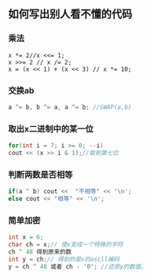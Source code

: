 ## 如何写出别人看不懂的代码
### 乘法
 ```
 x *= 2//x <<= 1;
x >>= 2 // x /= 2;
x = (x << 1) + (x << 3) // x *= 10;
```
### 交换ab
```c++
a ^= b, b ^= a, a ^= b; //SWAP(a,b)
```
### 取出x二进制中的某一位
```c
for(int i = 7; i >= 0; --i)
cout << (x >> i & 1);//取到第七位
```
### 判断两数是否相等
```c
if(a ^ b) cout <<  "不相等" << '\n';
else cout << "相等" << '\n';
```
### 简单加密
```c
int x = 6;
char ch = x;// 使x变成一个特殊的字符
ch ^ 48 得到原来的数
int y = ch;// 得到的是x的ascll编码
y = ch ^ 48 或者 ch - '0'; //还原y的数值。
```




<!--stackedit_data:
eyJoaXN0b3J5IjpbMjA5NTE4NzAzMF19
-->